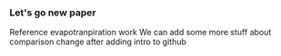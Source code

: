 ### Let's go new paper
Reference evapotranpiration work
We can add some more stuff about comparison
change after adding intro to github 